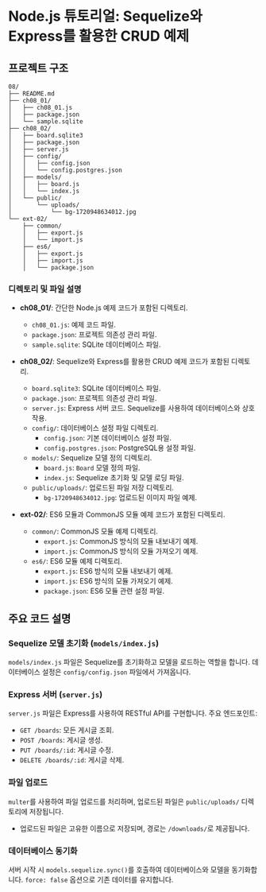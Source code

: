 # Node.js 튜토리얼: Sequelize와 Express를 활용한 CRUD 예제

## 프로젝트 구조

```
08/
├── README.md
├── ch08_01/
│   ├── ch08_01.js
│   ├── package.json
│   └── sample.sqlite
├── ch08_02/
│   ├── board.sqlite3
│   ├── package.json
│   ├── server.js
│   ├── config/
│   │   ├── config.json
│   │   └── config.postgres.json
│   ├── models/
│   │   ├── board.js
│   │   └── index.js
│   └── public/
│       └── uploads/
│           └── bg-1720948634012.jpg
└── ext-02/
    ├── common/
    │   ├── export.js
    │   └── import.js
    ├── es6/
    │   ├── export.js
    │   ├── import.js
    │   └── package.json
```

### 디렉토리 및 파일 설명

- **ch08_01/**: 간단한 Node.js 예제 코드가 포함된 디렉토리.

  - `ch08_01.js`: 예제 코드 파일.
  - `package.json`: 프로젝트 의존성 관리 파일.
  - `sample.sqlite`: SQLite 데이터베이스 파일.

- **ch08_02/**: Sequelize와 Express를 활용한 CRUD 예제 코드가 포함된 디렉토리.

  - `board.sqlite3`: SQLite 데이터베이스 파일.
  - `package.json`: 프로젝트 의존성 관리 파일.
  - `server.js`: Express 서버 코드. Sequelize를 사용하여 데이터베이스와 상호작용.
  - `config/`: 데이터베이스 설정 파일 디렉토리.
    - `config.json`: 기본 데이터베이스 설정 파일.
    - `config.postgres.json`: PostgreSQL용 설정 파일.
  - `models/`: Sequelize 모델 정의 디렉토리.
    - `board.js`: `Board` 모델 정의 파일.
    - `index.js`: Sequelize 초기화 및 모델 로딩 파일.
  - `public/uploads/`: 업로드된 파일 저장 디렉토리.
    - `bg-1720948634012.jpg`: 업로드된 이미지 파일 예제.

- **ext-02/**: ES6 모듈과 CommonJS 모듈 예제 코드가 포함된 디렉토리.
  - `common/`: CommonJS 모듈 예제 디렉토리.
    - `export.js`: CommonJS 방식의 모듈 내보내기 예제.
    - `import.js`: CommonJS 방식의 모듈 가져오기 예제.
  - `es6/`: ES6 모듈 예제 디렉토리.
    - `export.js`: ES6 방식의 모듈 내보내기 예제.
    - `import.js`: ES6 방식의 모듈 가져오기 예제.
    - `package.json`: ES6 모듈 관련 설정 파일.

## 주요 코드 설명

### Sequelize 모델 초기화 (`models/index.js`)

`models/index.js` 파일은 Sequelize를 초기화하고 모델을 로드하는 역할을 합니다. 데이터베이스 설정은 `config/config.json` 파일에서 가져옵니다.

### Express 서버 (`server.js`)

`server.js` 파일은 Express를 사용하여 RESTful API를 구현합니다. 주요 엔드포인트:

- `GET /boards`: 모든 게시글 조회.
- `POST /boards`: 게시글 생성.
- `PUT /boards/:id`: 게시글 수정.
- `DELETE /boards/:id`: 게시글 삭제.

### 파일 업로드

`multer`를 사용하여 파일 업로드를 처리하며, 업로드된 파일은 `public/uploads/` 디렉토리에 저장됩니다.

- 업로드된 파일은 고유한 이름으로 저장되며, 경로는 `/downloads/`로 제공됩니다.

### 데이터베이스 동기화

서버 시작 시 `models.sequelize.sync()`를 호출하여 데이터베이스와 모델을 동기화합니다. `force: false` 옵션으로 기존 데이터를 유지합니다.
